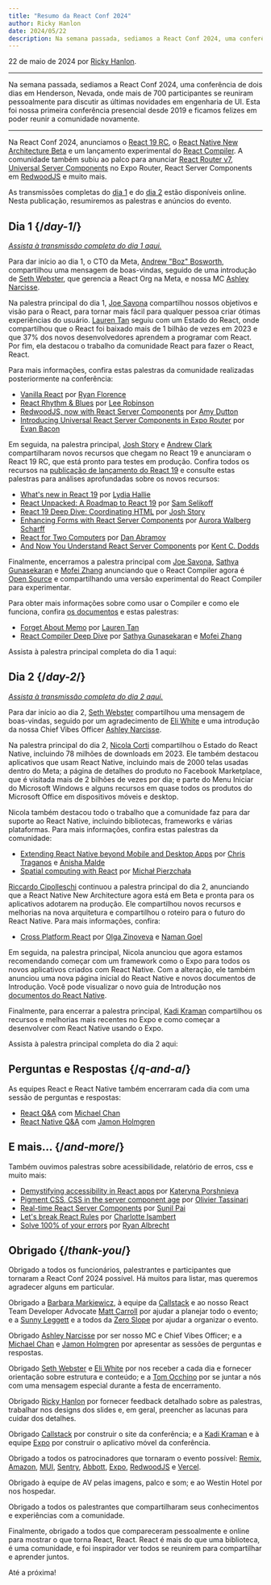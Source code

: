 ```yaml
---
title: "Resumo da React Conf 2024"
author: Ricky Hanlon
date: 2024/05/22
description: Na semana passada, sediamos a React Conf 2024, uma conferência de dois dias em Henderson, Nevada, onde mais de 700 participantes se reuniram pessoalmente para discutir as últimas novidades em engenharia de UI. Nesta publicação, resumiremos as palestras e anúncios do evento.
---
```


22 de maio de 2024 por [Ricky Hanlon](https://twitter.com/rickhanlonii).

---

<Intro>

Na semana passada, sediamos a React Conf 2024, uma conferência de dois dias em Henderson, Nevada, onde mais de 700 participantes se reuniram pessoalmente para discutir as últimas novidades em engenharia de UI. Esta foi nossa primeira conferência presencial desde 2019 e ficamos felizes em poder reunir a comunidade novamente.

</Intro>

---

Na React Conf 2024, anunciamos o [React 19 RC](/blog/2024/12/05/react-19), o [React Native New Architecture Beta](https://github.com/reactwg/react-native-new-architecture/discussions/189) e um lançamento experimental do [React Compiler](/learn/react-compiler). A comunidade também subiu ao palco para anunciar [React Router v7](https://remix.run/blog/merging-remix-and-react-router), [Universal Server Components](https://www.youtube.com/watch?v=T8TZQ6k4SLE&t=20765s) no Expo Router, React Server Components em [RedwoodJS](https://redwoodjs.com/blog/rsc-now-in-redwoodjs) e muito mais.

As transmissões completas do [dia 1](https://www.youtube.com/watch?v=T8TZQ6k4SLE) e do [dia 2](https://www.youtube.com/watch?v=0ckOUBiuxVY) estão disponíveis online. Nesta publicação, resumiremos as palestras e anúncios do evento.

## Dia 1 {/*day-1*/}

_[Assista à transmissão completa do dia 1 aqui.](https://www.youtube.com/watch?v=T8TZQ6k4SLE&t=973s)_

Para dar início ao dia 1, o CTO da Meta, [Andrew "Boz" Bosworth](https://www.threads.net/@boztank), compartilhou uma mensagem de boas-vindas, seguido de uma introdução de [Seth Webster](https://twitter.com/sethwebster), que gerencia a React Org na Meta, e nossa MC [Ashley Narcisse](https://twitter.com/_darkfadr).

Na palestra principal do dia 1, [Joe Savona](https://twitter.com/en_JS) compartilhou nossos objetivos e visão para o React, para tornar mais fácil para qualquer pessoa criar ótimas experiências do usuário. [Lauren Tan](https://twitter.com/potetotes) seguiu com um Estado do React, onde compartilhou que o React foi baixado mais de 1 bilhão de vezes em 2023 e que 37% dos novos desenvolvedores aprendem a programar com React. Por fim, ela destacou o trabalho da comunidade React para fazer o React, React.

Para mais informações, confira estas palestras da comunidade realizadas posteriormente na conferência:

- [Vanilla React](https://www.youtube.com/watch?v=T8TZQ6k4SLE&t=5542s) por [Ryan Florence](https://twitter.com/ryanflorence)
- [React Rhythm & Blues](https://www.youtube.com/watch?v=0ckOUBiuxVY&t=12728s) por [Lee Robinson](https://twitter.com/leeerob)
- [RedwoodJS, now with React Server Components](https://www.youtube.com/watch?v=T8TZQ6k4SLE&t=26815s) por [Amy Dutton](https://twitter.com/selfteachme)
- [Introducing Universal React Server Components in Expo Router](https://www.youtube.com/watch?v=T8TZQ6k4SLE&t=20765s) por [Evan Bacon](https://twitter.com/Baconbrix)

Em seguida, na palestra principal, [Josh Story](https://twitter.com/joshcstory) e [Andrew Clark](https://twitter.com/acdlite) compartilharam novos recursos que chegam no React 19 e anunciaram o React 19 RC, que está pronto para testes em produção. Confira todos os recursos na [publicação de lançamento do React 19](/blog/2024/12/05/react-19) e consulte estas palestras para análises aprofundadas sobre os novos recursos:

- [What's new in React 19](https://www.youtube.com/watch?v=T8TZQ6k4SLE&t=8880s) por [Lydia Hallie](https://twitter.com/lydiahallie)
- [React Unpacked: A Roadmap to React 19](https://www.youtube.com/watch?v=T8TZQ6k4SLE&t=10112s) por [Sam Selikoff](https://twitter.com/samselikoff)
- [React 19 Deep Dive: Coordinating HTML](https://www.youtube.com/watch?v=T8TZQ6k4SLE&t=24916s) por [Josh Story](https://twitter.com/joshcstory)
- [Enhancing Forms with React Server Components](https://www.youtube.com/watch?v=0ckOUBiuxVY&t=25280s) por [Aurora Walberg Scharff](https://twitter.com/aurorascharff)
- [React for Two Computers](https://www.youtube.com/watch?v=T8TZQ6k4SLE&t=18825s) por [Dan Abramov](https://bsky.app/profile/danabra.mov)
- [And Now You Understand React Server Components](https://www.youtube.com/watch?v=0ckOUBiuxVY&t=11256s) por [Kent C. Dodds](https://twitter.com/kentcdodds)

Finalmente, encerramos a palestra principal com [Joe Savona](https://twitter.com/en_JS), [Sathya Gunasekaran](https://twitter.com/_gsathya) e [Mofei Zhang](https://twitter.com/zmofei) anunciando que o React Compiler agora é [Open Source](https://github.com/facebook/react/pull/29061) e compartilhando uma versão experimental do React Compiler para experimentar.

Para obter mais informações sobre como usar o Compiler e como ele funciona, confira [os documentos](/learn/react-compiler) e estas palestras:

- [Forget About Memo](https://www.youtube.com/watch?v=T8TZQ6k4SLE&t=12020s) por [Lauren Tan](https://twitter.com/potetotes)
- [React Compiler Deep Dive](https://www.youtube.com/watch?v=0ckOUBiuxVY&t=9313s) por [Sathya Gunasekaran](https://twitter.com/_gsathya) e [Mofei Zhang](https://twitter.com/zmofei)

Assista à palestra principal completa do dia 1 aqui:

<YouTubeIframe src="https://www.youtube.com/embed/T8TZQ6k4SLE?t=973s" />

## Dia 2 {/*day-2*/}

_[Assista à transmissão completa do dia 2 aqui.](https://www.youtube.com/watch?v=0ckOUBiuxVY&t=1720s)_

Para dar início ao dia 2, [Seth Webster](https://twitter.com/sethwebster) compartilhou uma mensagem de boas-vindas, seguido por um agradecimento de [Eli White](https://x.com/Eli_White) e uma introdução da nossa Chief Vibes Officer [Ashley Narcisse](https://twitter.com/_darkfadr).

Na palestra principal do dia 2, [Nicola Corti](https://twitter.com/cortinico) compartilhou o Estado do React Native, incluindo 78 milhões de downloads em 2023. Ele também destacou aplicativos que usam React Native, incluindo mais de 2000 telas usadas dentro do Meta; a página de detalhes do produto no Facebook Marketplace, que é visitada mais de 2 bilhões de vezes por dia; e parte do Menu Iniciar do Microsoft Windows e alguns recursos em quase todos os produtos do Microsoft Office em dispositivos móveis e desktop.

Nicola também destacou todo o trabalho que a comunidade faz para dar suporte ao React Native, incluindo bibliotecas, frameworks e várias plataformas. Para mais informações, confira estas palestras da comunidade:

- [Extending React Native beyond Mobile and Desktop Apps](https://www.youtube.com/watch?v=0ckOUBiuxVY&t=5798s) por [Chris Traganos](https://twitter.com/chris_trag) e [Anisha Malde](https://twitter.com/anisha_malde)
- [Spatial computing with React](https://www.youtube.com/watch?v=0ckOUBiuxVY&t=22525s) por [Michał Pierzchała](https://twitter.com/thymikee)

[Riccardo Cipolleschi](https://twitter.com/cipolleschir) continuou a palestra principal do dia 2, anunciando que a React Native New Architecture agora está em Beta e pronta para os aplicativos adotarem na produção. Ele compartilhou novos recursos e melhorias na nova arquitetura e compartilhou o roteiro para o futuro do React Native. Para mais informações, confira:

- [Cross Platform React](https://www.youtube.com/watch?v=0ckOUBiuxVY&t=26569s) por [Olga Zinoveva](https://github.com/SlyCaptainFlint) e [Naman Goel](https://twitter.com/naman34)

Em seguida, na palestra principal, Nicola anunciou que agora estamos recomendando começar com um framework como o Expo para todos os novos aplicativos criados com React Native. Com a alteração, ele também anunciou uma nova página inicial do React Native e novos documentos de Introdução. Você pode visualizar o novo guia de Introdução nos [documentos do React Native](https://reactnative.dev/docs/next/environment-setup).

Finalmente, para encerrar a palestra principal, [Kadi Kraman](https://twitter.com/kadikraman) compartilhou os recursos e melhorias mais recentes no Expo e como começar a desenvolver com React Native usando o Expo.

Assista à palestra principal completa do dia 2 aqui:

<YouTubeIframe src="https://www.youtube.com/embed/0ckOUBiuxVY?t=1720s" />

## Perguntas e Respostas {/*q-and-a*/}

As equipes React e React Native também encerraram cada dia com uma sessão de perguntas e respostas:

- [React Q&A](https://www.youtube.com/watch?v=T8TZQ6k4SLE&t=27518s) com [Michael Chan](https://twitter.com/chantastic)
- [React Native Q&A](https://www.youtube.com/watch?v=0ckOUBiuxVY&t=27935s) com [Jamon Holmgren](https://twitter.com/jamonholmgren)

## E mais... {/*and-more*/}

Também ouvimos palestras sobre acessibilidade, relatório de erros, css e muito mais:

- [Demystifying accessibility in React apps](https://www.youtube.com/watch?v=0ckOUBiuxVY&t=20655s) por [Kateryna Porshnieva](https://twitter.com/krambertech)
- [Pigment CSS, CSS in the server component age](https://www.youtube.com/watch?v=0ckOUBiuxVY&t=21696s) por [Olivier Tassinari](https://twitter.com/olivtassinari)
- [Real-time React Server Components](https://www.youtube.com/watch?v=T8TZQ6k4SLE&t=24070s) por [Sunil Pai](https://twitter.com/threepointone)
- [Let's break React Rules](https://www.youtube.com/watch?v=T8TZQ6k4SLE&t=25862s) por [Charlotte Isambert](https://twitter.com/c_isambert)
- [Solve 100% of your errors](https://www.youtube.com/watch?v=0ckOUBiuxVY&t=19881s) por [Ryan Albrecht](https://github.com/ryan953)

## Obrigado {/*thank-you*/}

Obrigado a todos os funcionários, palestrantes e participantes que tornaram a React Conf 2024 possível. Há muitos para listar, mas queremos agradecer alguns em particular.

Obrigado a [Barbara Markiewicz](https://twitter.com/barbara_markie), à equipe da [Callstack](https://www.callstack.com/) e ao nosso React Team Developer Advocate [Matt Carroll](https://twitter.com/mattcarrollcode) por ajudar a planejar todo o evento; e a [Sunny Leggett](https://zeroslopeevents.com/about) e a todos da [Zero Slope](https://zeroslopeevents.com) por ajudar a organizar o evento.

Obrigado [Ashley Narcisse](https://twitter.com/_darkfadr) por ser nosso MC e Chief Vibes Officer; e a [Michael Chan](https://twitter.com/chantastic) e [Jamon Holmgren](https://twitter.com/jamonholmgren) por apresentar as sessões de perguntas e respostas.

Obrigado [Seth Webster](https://twitter.com/sethwebster) e [Eli White](https://x.com/Eli_White) por nos receber a cada dia e fornecer orientação sobre estrutura e conteúdo; e a [Tom Occhino](https://twitter.com/tomocchino) por se juntar a nós com uma mensagem especial durante a festa de encerramento.

Obrigado [Ricky Hanlon](https://www.youtube.com/watch?v=FxTZL2U-uKg&t=1263s) por fornecer feedback detalhado sobre as palestras, trabalhar nos designs dos slides e, em geral, preencher as lacunas para cuidar dos detalhes.

Obrigado [Callstack](https://www.callstack.com/) por construir o site da conferência; e a [Kadi Kraman](https://twitter.com/kadikraman) e à equipe [Expo](https://expo.dev/) por construir o aplicativo móvel da conferência.

Obrigado a todos os patrocinadores que tornaram o evento possível: [Remix](https://remix.run/), [Amazon](https://developer.amazon.com/apps-and-games?cmp=US_2024_05_3P_React-Conf-2024&ch=prtnr&chlast=prtnr&pub=ref&publast=ref&type=org&typelast=org), [MUI](https://mui.com/), [Sentry](https://sentry.io/for/react/?utm_source=sponsored-conf&utm_medium=sponsored-event&utm_campaign=frontend-fy25q2-evergreen&utm_content=logo-reactconf2024-learnmore), [Abbott](https://www.jobs.abbott/software), [Expo](https://expo.dev/), [RedwoodJS](https://redwoodjs.com/) e [Vercel](https://vercel.com).

Obrigado à equipe de AV pelas imagens, palco e som; e ao Westin Hotel por nos hospedar.

Obrigado a todos os palestrantes que compartilharam seus conhecimentos e experiências com a comunidade.

Finalmente, obrigado a todos que compareceram pessoalmente e online para mostrar o que torna React, React. React é mais do que uma biblioteca, é uma comunidade, e foi inspirador ver todos se reunirem para compartilhar e aprender juntos.

Até a próxima!